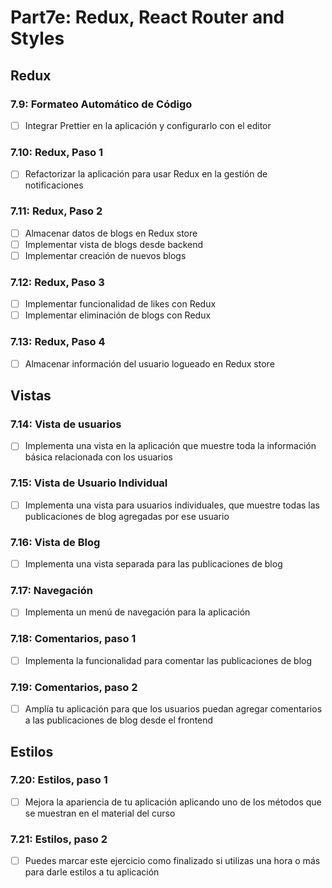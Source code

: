 # Part7e: Redux, React Router and Styles

## Redux

### 7.9: Formateo Automático de Código
- [ ] Integrar Prettier en la aplicación y configurarlo con el editor

### 7.10: Redux, Paso 1
- [ ] Refactorizar la aplicación para usar Redux en la gestión de notificaciones

### 7.11: Redux, Paso 2
- [ ] Almacenar datos de blogs en Redux store
- [ ] Implementar vista de blogs desde backend
- [ ] Implementar creación de nuevos blogs

### 7.12: Redux, Paso 3
- [ ] Implementar funcionalidad de likes con Redux
- [ ] Implementar eliminación de blogs con Redux

### 7.13: Redux, Paso 4
- [ ] Almacenar información del usuario logueado en Redux store

## Vistas

### 7.14: Vista de usuarios
- [ ] Implementa una vista en la aplicación que muestre toda la información básica relacionada con los usuarios

### 7.15: Vista de Usuario Individual
- [ ] Implementa una vista para usuarios individuales, que muestre todas las publicaciones de blog agregadas por ese usuario

### 7.16: Vista de Blog
- [ ] Implementa una vista separada para las publicaciones de blog

### 7.17: Navegación
- [ ] Implementa un menú de navegación para la aplicación

### 7.18: Comentarios, paso 1
- [ ] Implementa la funcionalidad para comentar las publicaciones de blog

### 7.19: Comentarios, paso 2
- [ ] Amplía tu aplicación para que los usuarios puedan agregar comentarios a las publicaciones de blog desde el frontend


## Estilos 

### 7.20: Estilos, paso 1
- [ ] Mejora la apariencia de tu aplicación aplicando uno de los métodos que se muestran en el material del curso

### 7.21: Estilos, paso 2
- [ ] Puedes marcar este ejercicio como finalizado si utilizas una hora o más para darle estilos a tu aplicación